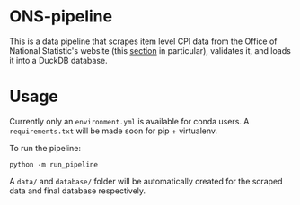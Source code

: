 # ONS-pipeline

This is a data pipeline that scrapes item level CPI data from the Office of National Statistic's website (this [section](https://www.ons.gov.uk/economy/inflationandpriceindices/datasets/consumerpriceindicescpiandretailpricesindexrpiitemindicesandpricequotes) in particular), validates it, and loads it into a DuckDB database.

# Usage

Currently only an `environment.yml` is available for conda users. A `requirements.txt` will be made soon for pip + virtualenv.

To run the pipeline:
```
python -m run_pipeline
```

A `data/` and `database/` folder will be automatically created for the scraped data and final database respectively.
